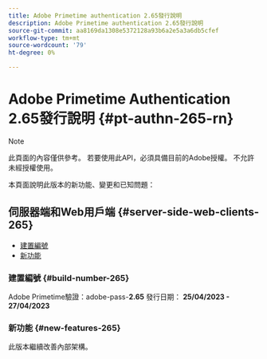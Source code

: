 ```yaml
---
title: Adobe Primetime authentication 2.65發行說明
description: Adobe Primetime authentication 2.65發行說明
source-git-commit: aa8169da1308e5372128a93b6a2e5a3a6db5cfef
workflow-type: tm+mt
source-wordcount: '79'
ht-degree: 0%

---
```


# Adobe Primetime Authentication 2.65發行說明 {#pt-authn-265-rn}

>[!NOTE]
>
>此頁面的內容僅供參考。 若要使用此API，必須具備目前的Adobe授權。 不允許未經授權使用。

本頁面說明此版本的新功能、變更和已知問題：

## 伺服器端和Web用戶端 {#server-side-web-clients-265}

* [建置編號](#build-number-265)
* [新功能](#new-features-265)

### 建置編號 {#build-number-265}

Adobe Primetime驗證：adobe-pass-**2.65**
發行日期： **25/04/2023 - 27/04/2023**

### 新功能 {#new-features-265}

此版本繼續改善內部架構。
